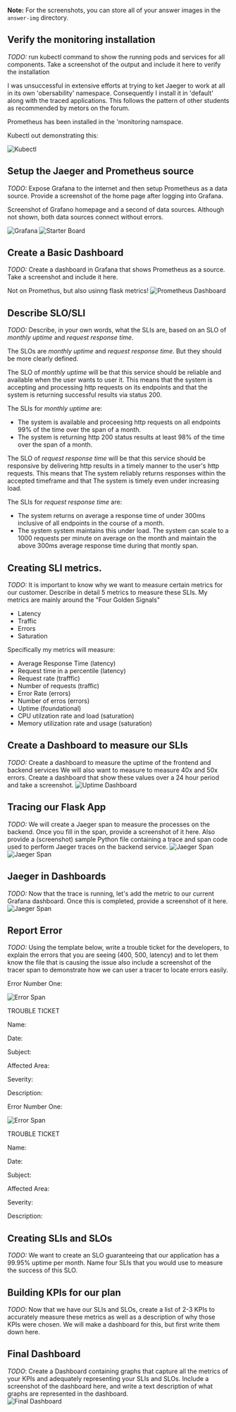 **Note:** For the screenshots, you can store all of your answer images in the `answer-img` directory.

## Verify the monitoring installation

*TODO:* run kubectl command to show the running pods and services for all components. Take a screenshot of the output and include it here to verify the installation

I was unsuccessful in extensive efforts at trying to ket Jaeger to work at all in its own 'obersability' namespace. Consequently I install it in 'default' along with the traced applications. This follows the pattern of other students as recommended by metors on the forum.

Prometheus has been installed in the 'monitoring namspace.

Kubectl out demonstrating this:

![Kubectl](https://github.com/jdubya747/CNAND_nd064_C4_Observability_Starter_Files/blob/master/Project_Starter_Files-Building_a_Metrics_Dashboard/answer-img/kubectl_pods_services.png)

## Setup the Jaeger and Prometheus source

*TODO:* Expose Grafana to the internet and then setup Prometheus as a data source. Provide a screenshot of the home page after logging into Grafana.

Screenshot of Grafano homepage and a second of data sources. Although not shown, both data sources connect without errors.

![Grafana](https://github.com/jdubya747/CNAND_nd064_C4_Observability_Starter_Files/blob/master/Project_Starter_Files-Building_a_Metrics_Dashboard/answer-img/grafana_data_sources.png?raw=true)
![Starter Board](https://github.com/jdubya747/CNAND_nd064_C4_Observability_Starter_Files/blob/master/Project_Starter_Files-Building_a_Metrics_Dashboard/answer-img/grafana_home.png?raw=true)

## Create a Basic Dashboard

*TODO:* Create a dashboard in Grafana that shows Prometheus as a source. Take a screenshot and include it here.

Not on Promethus, but also usinng flask metrics!
![Prometheus Dashboard](https://github.com/jdubya747/CNAND_nd064_C4_Observability_Starter_Files/blob/master/Project_Starter_Files-Building_a_Metrics_Dashboard/answer-img/dashboard_prometheus.png)

## Describe SLO/SLI
*TODO:* Describe, in your own words, what the SLIs are, based on an SLO of *monthly uptime* and *request response time*.

The SLOs are *monthly uptime* and *request response time*. But they should be more clearly defined. 

The SLO of *monthly uptime* will be that this service should be reliable and available when the user wants to user it. This means that the system is accepting and processing http requests on its endpoints and that the system is returning successful results via status 200.

The SLIs for *monthly uptime* are:
- The system is available and proceesing http requests on all endpoints 99% of the time over the span of a month.
- The system is returning http 200 status results at least 98% of the time over the span of a month.

The SLO of *request response time* will be that this service should be responsive by delivering http results in a timely manner to the user's http requests. This means that The system reliably returns responses within the accepted timeframe and that The system is timely even under increasing load.

The SLIs for *request response time* are:
- The system returns on average a response time of under 300ms inclusive of all endpoints in the course of a month.
- The system system maintains this under load. The system can scale to a 1000 requests per minute on average on the month and maintain the above 300ms average response time during that montly span.

## Creating SLI metrics.
*TODO:* It is important to know why we want to measure certain metrics for our customer. Describe in detail 5 metrics to measure these SLIs. 
 My metrics are mainly around the "Four Golden Signals"
 - Latency
 - Traffic
 - Errors
 - Saturation

 Specifically my metrics will measure:
 - Average Response Time (latency)
 - Request time in a percentile (latency)
 - Request rate (trafffic)
 - Number of requests (traffic)
 - Error Rate (errors)
 - Number of erros (errors)
 - Uptime (foundational)
 - CPU utilzation rate and load (saturation)
 - Memory utilization rate and usage (saturation)

## Create a Dashboard to measure our SLIs
*TODO:* Create a dashboard to measure the uptime of the frontend and backend services We will also want to measure to measure 40x and 50x errors. Create a dashboard that show these values over a 24 hour period and take a screenshot.
![Uptime Dashboard](https://github.com/jdubya747/CNAND_nd064_C4_Observability_Starter_Files/blob/master/Project_Starter_Files-Building_a_Metrics_Dashboard/answer-img/uptime_dash.png)

## Tracing our Flask App
*TODO:*  We will create a Jaeger span to measure the processes on the backend. Once you fill in the span, provide a screenshot of it here. Also provide a (screenshot) sample Python file containing a trace and span code used to perform Jaeger traces on the backend service.
![Jaeger Span](https://github.com/jdubya747/CNAND_nd064_C4_Observability_Starter_Files/blob/master/Project_Starter_Files-Building_a_Metrics_Dashboard/answer-img/jaeger_span.png)
![Jaeger Span](https://github.com/jdubya747/CNAND_nd064_C4_Observability_Starter_Files/blob/master/Project_Starter_Files-Building_a_Metrics_Dashboard/answer-img/span_python.png)

## Jaeger in Dashboards
*TODO:* Now that the trace is running, let's add the metric to our current Grafana dashboard. Once this is completed, provide a screenshot of it here.
![Jaeger Span](https://github.com/jdubya747/CNAND_nd064_C4_Observability_Starter_Files/blob/master/Project_Starter_Files-Building_a_Metrics_Dashboard/answer-img/jaeger_dashboard.png)

## Report Error
*TODO:* Using the template below, write a trouble ticket for the developers, to explain the errors that you are seeing (400, 500, latency) and to let them know the file that is causing the issue also include a screenshot of the tracer span to demonstrate how we can user a tracer to locate errors easily.


Error Number One:

![Error Span](https://github.com/jdubya747/CNAND_nd064_C4_Observability_Starter_Files/blob/master/Project_Starter_Files-Building_a_Metrics_Dashboard/answer-img/error_screen1.png)

TROUBLE TICKET

Name:

Date:

Subject:

Affected Area:

Severity:

Description:


Error Number One:

![Error Span](https://github.com/jdubya747/CNAND_nd064_C4_Observability_Starter_Files/blob/master/Project_Starter_Files-Building_a_Metrics_Dashboard/answer-img/error_screen2.png)

TROUBLE TICKET

Name:

Date:

Subject:

Affected Area:

Severity:

Description:

## Creating SLIs and SLOs
*TODO:* We want to create an SLO guaranteeing that our application has a 99.95% uptime per month. Name four SLIs that you would use to measure the success of this SLO.

## Building KPIs for our plan
*TODO*: Now that we have our SLIs and SLOs, create a list of 2-3 KPIs to accurately measure these metrics as well as a description of why those KPIs were chosen. We will make a dashboard for this, but first write them down here.

## Final Dashboard
*TODO*: Create a Dashboard containing graphs that capture all the metrics of your KPIs and adequately representing your SLIs and SLOs. Include a screenshot of the dashboard here, and write a text description of what graphs are represented in the dashboard.  
![Final Dashboard](https://github.com/jdubya747/CNAND_nd064_C4_Observability_Starter_Files/blob/master/Project_Starter_Files-Building_a_Metrics_Dashboard/answer-img/final_dashboard.png)
